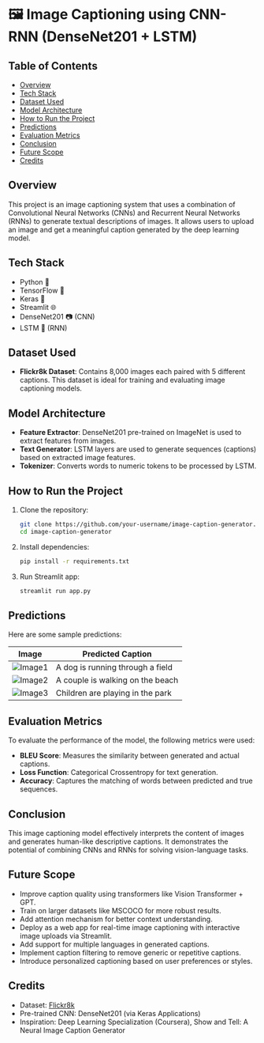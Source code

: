 # 🖼️ Image Captioning using CNN-RNN (DenseNet201 + LSTM)

## Table of Contents
- [Overview](#overview)
- [Tech Stack](#tech-stack)
- [Dataset Used](#dataset-used)
- [Model Architecture](#model-architecture)
- [How to Run the Project](#how-to-run-the-project)
- [Predictions](#predictions)
- [Evaluation Metrics](#evaluation-metrics)
- [Conclusion](#conclusion)
- [Future Scope](#future-scope)
- [Credits](#credits)

## Overview
This project is an image captioning system that uses a combination of Convolutional Neural Networks (CNNs) and Recurrent Neural Networks (RNNs) to generate textual descriptions of images. It allows users to upload an image and get a meaningful caption generated by the deep learning model.

## Tech Stack
- Python 🐍
- TensorFlow 🔧
- Keras 🔧
- Streamlit 🌐
- DenseNet201 📷 (CNN)
- LSTM 🧠 (RNN)

## Dataset Used
- **Flickr8k Dataset**: Contains 8,000 images each paired with 5 different captions. This dataset is ideal for training and evaluating image captioning models.

## Model Architecture
- **Feature Extractor**: DenseNet201 pre-trained on ImageNet is used to extract features from images.
- **Text Generator**: LSTM layers are used to generate sequences (captions) based on extracted image features.
- **Tokenizer**: Converts words to numeric tokens to be processed by LSTM.

## How to Run the Project
1. Clone the repository:
   ```bash
   git clone https://github.com/your-username/image-caption-generator.git
   cd image-caption-generator
   ```
2. Install dependencies:
   ```bash
   pip install -r requirements.txt
   ```
3. Run Streamlit app:
   ```bash
   streamlit run app.py
   ```

## Predictions
Here are some sample predictions:

| Image | Predicted Caption |
|-------|-------------------|
| ![Image1](samples/dog.jpg) | A dog is running through a field |
| ![Image2](samples/couple.jpg) | A couple is walking on the beach |
| ![Image3](samples/kids.jpg) | Children are playing in the park |

## Evaluation Metrics
To evaluate the performance of the model, the following metrics were used:
- **BLEU Score**: Measures the similarity between generated and actual captions.
- **Loss Function**: Categorical Crossentropy for text generation.
- **Accuracy**: Captures the matching of words between predicted and true sequences.

## Conclusion
This image captioning model effectively interprets the content of images and generates human-like descriptive captions. It demonstrates the potential of combining CNNs and RNNs for solving vision-language tasks.

## Future Scope
- Improve caption quality using transformers like Vision Transformer + GPT.
- Train on larger datasets like MSCOCO for more robust results.
- Add attention mechanism for better context understanding.
- Deploy as a web app for real-time image captioning with interactive image uploads via Streamlit.
- Add support for multiple languages in generated captions.
- Implement caption filtering to remove generic or repetitive captions.
- Introduce personalized captioning based on user preferences or styles.

## Credits
- Dataset: [Flickr8k](https://forms.illinois.edu/sec/1713398)
- Pre-trained CNN: DenseNet201 (via Keras Applications)
- Inspiration: Deep Learning Specialization (Coursera), Show and Tell: A Neural Image Caption Generator

